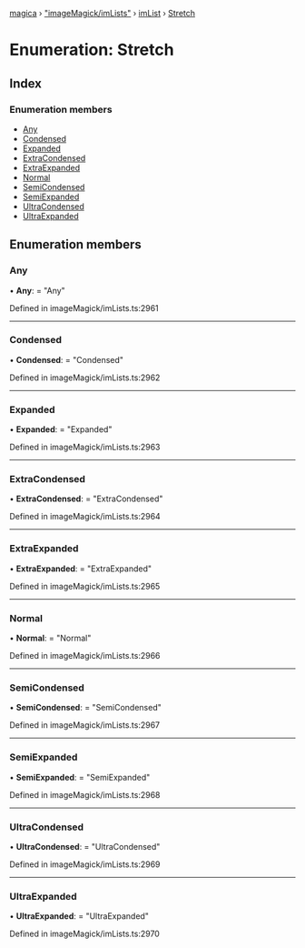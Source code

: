 [magica](../README.md) › ["imageMagick/imLists"](../modules/_imagemagick_imlists_.md) › [imList](../modules/_imagemagick_imlists_.imlist.md) › [Stretch](_imagemagick_imlists_.imlist.stretch.md)

# Enumeration: Stretch

## Index

### Enumeration members

* [Any](_imagemagick_imlists_.imlist.stretch.md#any)
* [Condensed](_imagemagick_imlists_.imlist.stretch.md#condensed)
* [Expanded](_imagemagick_imlists_.imlist.stretch.md#expanded)
* [ExtraCondensed](_imagemagick_imlists_.imlist.stretch.md#extracondensed)
* [ExtraExpanded](_imagemagick_imlists_.imlist.stretch.md#extraexpanded)
* [Normal](_imagemagick_imlists_.imlist.stretch.md#normal)
* [SemiCondensed](_imagemagick_imlists_.imlist.stretch.md#semicondensed)
* [SemiExpanded](_imagemagick_imlists_.imlist.stretch.md#semiexpanded)
* [UltraCondensed](_imagemagick_imlists_.imlist.stretch.md#ultracondensed)
* [UltraExpanded](_imagemagick_imlists_.imlist.stretch.md#ultraexpanded)

## Enumeration members

###  Any

• **Any**: = "Any"

Defined in imageMagick/imLists.ts:2961

___

###  Condensed

• **Condensed**: = "Condensed"

Defined in imageMagick/imLists.ts:2962

___

###  Expanded

• **Expanded**: = "Expanded"

Defined in imageMagick/imLists.ts:2963

___

###  ExtraCondensed

• **ExtraCondensed**: = "ExtraCondensed"

Defined in imageMagick/imLists.ts:2964

___

###  ExtraExpanded

• **ExtraExpanded**: = "ExtraExpanded"

Defined in imageMagick/imLists.ts:2965

___

###  Normal

• **Normal**: = "Normal"

Defined in imageMagick/imLists.ts:2966

___

###  SemiCondensed

• **SemiCondensed**: = "SemiCondensed"

Defined in imageMagick/imLists.ts:2967

___

###  SemiExpanded

• **SemiExpanded**: = "SemiExpanded"

Defined in imageMagick/imLists.ts:2968

___

###  UltraCondensed

• **UltraCondensed**: = "UltraCondensed"

Defined in imageMagick/imLists.ts:2969

___

###  UltraExpanded

• **UltraExpanded**: = "UltraExpanded"

Defined in imageMagick/imLists.ts:2970
